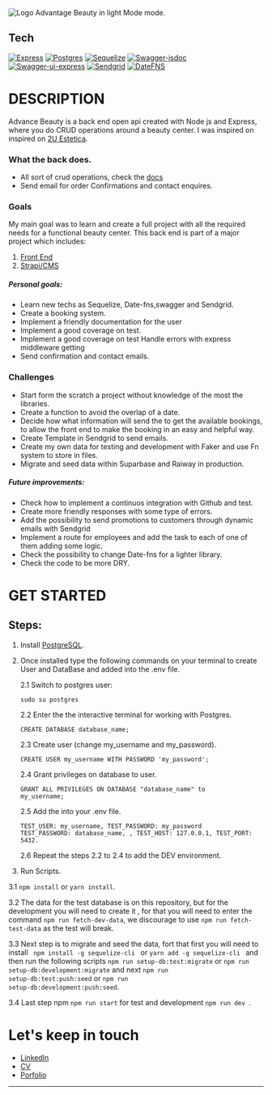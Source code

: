 <picture>
  <source media="(prefers-color-scheme: dark)" srcset="https://drive.google.com/uc?export=view&id=1_cZi3i1jyU3RiNGGG8weX1lKlht6C_9K">
  <source media="(prefers-color-scheme: light)" srcset="https://drive.google.com/uc?export=view&id=1_cZi3i1jyU3RiNGGG8weX1lKlht6C_9K">
  <img alt="Logo Advantage Beauty in light Mode mode." srcset="https://drive.google.com/uc?export=view&id=1_cZi3i1jyU3RiNGGG8weX1lKlht6C_9K">
</picture>

## Tech

[![Express](https://img.shields.io/badge/Express-4.1.8-black)](https://expressjs.com)
[![Postgres](https://img.shields.io/badge/PG-8.7.3-blue)](https://www.postgresql.org)
[![Sequelize](https://img.shields.io/badge/Sequelize-8.7.3-lightblue)](https://sequelize.org)
[![Swagger-jsdoc](https://img.shields.io/badge/Swagger_jsdoc-6.2.5-green)](https://github.com/Surnet/swagger-jsdoc)
[![Swagger-ui-express](https://img.shields.io/badge/Swagger_ui_express-4.6.0-green)](https://github.com/scottie1984/swagger-ui-express)
[![Sendgrid](https://img.shields.io/badge/@Sendgrid/mail-7.7.0-red)](https://docs.sendgrid.com/for-developers)
[![DateFNS](https://img.shields.io/badge/Date_fns-2.29.2-yellow)](https://date-fns.org/)

# DESCRIPTION

Advance Beauty is a back end open api created with Node js and Express, where you do CRUD operations around a beauty center. I was inspired on inspired on [2U Estetica](https://2uestetica.com/).

### What the back does.

- All sort of crud operations, check the [docs](https://advancedbeauty-be-production.up.railway.app/)
- Send email for order Confirmations and contact enquires.

### Goals

My main goal was to learn and create a full project with all the required needs for a functional beauty center. This back end is part of a major project which includes:

1. [Front End](https://example.com)
2. [Strapi/CMS](https://example.com)

 ##### Personal goals:
 
 - Learn new techs as Sequelize, Date-fns,swagger and Sendgrid.
 - Create a booking system.
 - Implement a friendly documentation for the user
 - Implement a good coverage on test.
 - Implement a good coverage on test Handle errors with express middleware getting  
 - Send confirmation and contact emails.
 

### Challenges

- Start form the scratch a project without knowledge of the most the libraries.
- Create a function to avoid the overlap of a date.
- Decide how what information will send the to get the available bookings, to allow the front end to make the booking in an easy and helpful way.
- Create Template in Sendgrid to send emails.
- Create my own data for testing and development with Faker and use Fn system to store in files.
- Migrate and seed data within Suparbase and Raiway in production.

##### Future  improvements:

- Check how to implement a continuos integration with Github and test.
- Create more friendly responses with some type of errors.
- Add the possibility to send promotions to customers through dynamic emails with Sendgrid
- Implement a route for employees and add the task to each of one of  them adding some logic.
- Check the possibility to change Date-fns for a lighter library.
- Check the code to be more DRY.

# GET STARTED

## Steps:

1. Install [PostgreSQL](https://www.postgresql.org/download/).
2. Once installed type the following commands on your terminal to create User and DataBase and added into the .env file.
    
    2.1 Switch to postgres user:
   
     <code>sudo su postgres </code>
     
    2.2 Enter the the interactive terminal for working with Postgres.
    
      <code>CREATE DATABASE database_name; </code>
      
    2.3 Create user (change my_username and my_password).
    
    <code>CREATE USER my_username WITH PASSWORD 'my_password';</code>
    
    2.4 Grant privileges on database to user.
    
    <code>GRANT ALL PRIVILEGES ON DATABASE "database_name" to my_username; </code>
    
    2.5 Add the into your .env file.
    
    <code>TEST_USER: my_username, TEST_PASSWORD: my_password TEST_PASSWORD: database_name, , TEST_HOST: 127.0.0.1, TEST_PORT: 5432.</code>
    
    2.6 Repeat the steps 2.2 to 2.4 to add the DEV environment.
    
3. Run Scripts.

 3.1 <code>npm install</code> or <code>yarn install</code>.
 
 3.2 The data for the test database is on this repository, but for the development you will need to create it , for that you will need to enter the command <code>npm run fetch-dev-data</code>, we discourage to use <code>npm run fetch-test-data</code> as the test will break.
 
 3.3 Next step is to migrate and seed the data, fort that first you will need to install <code> npm install -g sequelize-cli </code> or <code>yarn add -g sequelize-cli </code> and then run the following scripts <code>npm run setup-db:test:migrate</code> or <code>npm run setup-db:development:migrate</code> and  next <code>npm run setup-db:test:push:seed</code> or <code>npm run setup-db:development:push:seed</code>.
 
 3.4 Last step npm <code>npm run start</code> for test and development <code>npm run dev </code>.
 
 # Let's keep in touch
 
 - [LinkedIn](https://example.com)
 - [CV](https://example.com)
 - [Porfolio](https://example.com)
 ---
